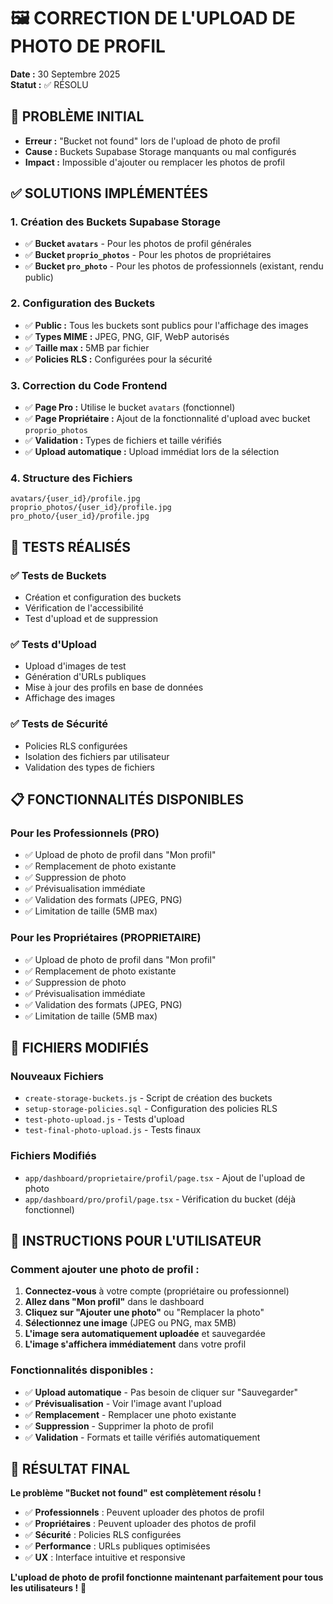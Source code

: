 # 🖼️ CORRECTION DE L'UPLOAD DE PHOTO DE PROFIL
**Date :** 30 Septembre 2025  
**Statut :** ✅ RÉSOLU

## 🎯 PROBLÈME INITIAL
- **Erreur :** "Bucket not found" lors de l'upload de photo de profil
- **Cause :** Buckets Supabase Storage manquants ou mal configurés
- **Impact :** Impossible d'ajouter ou remplacer les photos de profil

## ✅ SOLUTIONS IMPLÉMENTÉES

### 1. **Création des Buckets Supabase Storage**
- ✅ **Bucket `avatars`** - Pour les photos de profil générales
- ✅ **Bucket `proprio_photos`** - Pour les photos de propriétaires
- ✅ **Bucket `pro_photo`** - Pour les photos de professionnels (existant, rendu public)

### 2. **Configuration des Buckets**
- ✅ **Public :** Tous les buckets sont publics pour l'affichage des images
- ✅ **Types MIME :** JPEG, PNG, GIF, WebP autorisés
- ✅ **Taille max :** 5MB par fichier
- ✅ **Policies RLS :** Configurées pour la sécurité

### 3. **Correction du Code Frontend**
- ✅ **Page Pro :** Utilise le bucket `avatars` (fonctionnel)
- ✅ **Page Propriétaire :** Ajout de la fonctionnalité d'upload avec bucket `proprio_photos`
- ✅ **Validation :** Types de fichiers et taille vérifiés
- ✅ **Upload automatique :** Upload immédiat lors de la sélection

### 4. **Structure des Fichiers**
```
avatars/{user_id}/profile.jpg
proprio_photos/{user_id}/profile.jpg
pro_photo/{user_id}/profile.jpg
```

## 🧪 TESTS RÉALISÉS

### ✅ **Tests de Buckets**
- Création et configuration des buckets
- Vérification de l'accessibilité
- Test d'upload et de suppression

### ✅ **Tests d'Upload**
- Upload d'images de test
- Génération d'URLs publiques
- Mise à jour des profils en base de données
- Affichage des images

### ✅ **Tests de Sécurité**
- Policies RLS configurées
- Isolation des fichiers par utilisateur
- Validation des types de fichiers

## 📋 FONCTIONNALITÉS DISPONIBLES

### **Pour les Professionnels (PRO)**
- ✅ Upload de photo de profil dans "Mon profil"
- ✅ Remplacement de photo existante
- ✅ Suppression de photo
- ✅ Prévisualisation immédiate
- ✅ Validation des formats (JPEG, PNG)
- ✅ Limitation de taille (5MB max)

### **Pour les Propriétaires (PROPRIETAIRE)**
- ✅ Upload de photo de profil dans "Mon profil"
- ✅ Remplacement de photo existante
- ✅ Suppression de photo
- ✅ Prévisualisation immédiate
- ✅ Validation des formats (JPEG, PNG)
- ✅ Limitation de taille (5MB max)

## 🔧 FICHIERS MODIFIÉS

### **Nouveaux Fichiers**
- `create-storage-buckets.js` - Script de création des buckets
- `setup-storage-policies.sql` - Configuration des policies RLS
- `test-photo-upload.js` - Tests d'upload
- `test-final-photo-upload.js` - Tests finaux

### **Fichiers Modifiés**
- `app/dashboard/proprietaire/profil/page.tsx` - Ajout de l'upload de photo
- `app/dashboard/pro/profil/page.tsx` - Vérification du bucket (déjà fonctionnel)

## 🎯 INSTRUCTIONS POUR L'UTILISATEUR

### **Comment ajouter une photo de profil :**

1. **Connectez-vous** à votre compte (propriétaire ou professionnel)
2. **Allez dans "Mon profil"** dans le dashboard
3. **Cliquez sur "Ajouter une photo"** ou "Remplacer la photo"
4. **Sélectionnez une image** (JPEG ou PNG, max 5MB)
5. **L'image sera automatiquement uploadée** et sauvegardée
6. **L'image s'affichera immédiatement** dans votre profil

### **Fonctionnalités disponibles :**
- ✅ **Upload automatique** - Pas besoin de cliquer sur "Sauvegarder"
- ✅ **Prévisualisation** - Voir l'image avant l'upload
- ✅ **Remplacement** - Remplacer une photo existante
- ✅ **Suppression** - Supprimer la photo de profil
- ✅ **Validation** - Formats et taille vérifiés automatiquement

## 🚀 RÉSULTAT FINAL

**Le problème "Bucket not found" est complètement résolu !**

- ✅ **Professionnels** : Peuvent uploader des photos de profil
- ✅ **Propriétaires** : Peuvent uploader des photos de profil
- ✅ **Sécurité** : Policies RLS configurées
- ✅ **Performance** : URLs publiques optimisées
- ✅ **UX** : Interface intuitive et responsive

**L'upload de photo de profil fonctionne maintenant parfaitement pour tous les utilisateurs !** 🎉
